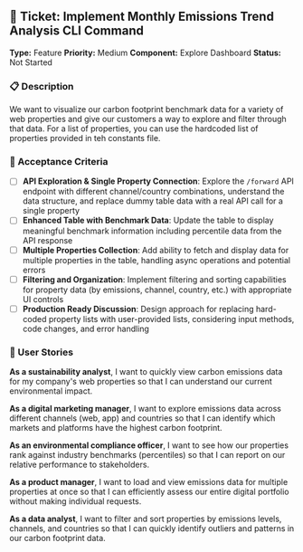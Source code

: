 ## 🎯 Ticket: Implement Monthly Emissions Trend Analysis CLI Command

**Type:** Feature
**Priority:** Medium
**Component:** Explore Dashboard
**Status:** Not Started

### 📋 Description

We want to visualize our carbon footprint benchmark data for a variety of web properties and give our customers a way to explore and filter through that data. For a list of properties, you can use the hardcoded list of properties provided in teh constants file.

### 🎯 Acceptance Criteria

- [ ] **API Exploration & Single Property Connection**: Explore the `/forward` API endpoint with different channel/country combinations, understand the data structure, and replace dummy table data with a real API call for a single property
- [ ] **Enhanced Table with Benchmark Data**: Update the table to display meaningful benchmark information including percentile data from the API response
- [ ] **Multiple Properties Collection**: Add ability to fetch and display data for multiple properties in the table, handling async operations and potential errors
- [ ] **Filtering and Organization**: Implement filtering and sorting capabilities for property data (by emissions, channel, country, etc.) with appropriate UI controls
- [ ] **Production Ready Discussion**: Design approach for replacing hard-coded property lists with user-provided lists, considering input methods, code changes, and error handling

### 👤 User Stories

**As a sustainability analyst**, I want to quickly view carbon emissions data for my company's web properties so that I can understand our current environmental impact.

**As a digital marketing manager**, I want to explore emissions data across different channels (web, app) and countries so that I can identify which markets and platforms have the highest carbon footprint.

**As an environmental compliance officer**, I want to see how our properties rank against industry benchmarks (percentiles) so that I can report on our relative performance to stakeholders.

**As a product manager**, I want to load and view emissions data for multiple properties at once so that I can efficiently assess our entire digital portfolio without making individual requests.

**As a data analyst**, I want to filter and sort properties by emissions levels, channels, and countries so that I can quickly identify outliers and patterns in our carbon footprint data.
